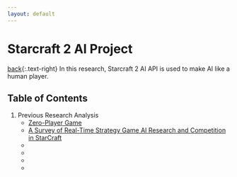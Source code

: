 ```yaml
---
layout: default
---
```


# Starcraft 2 AI Project
[back]("../pmain"){:.text-right}
In this research, Starcraft 2 AI API is used to make AI like a human player.

## Table of Contents
1. Previous Research Analysis
	- [Zero-Player Game](./Prev/zero)
	- [A Survey of Real-Time Strategy Game AI Research and Competition in StarCraft](./Prev/surv)
	- 
	- 
	- 
	- 